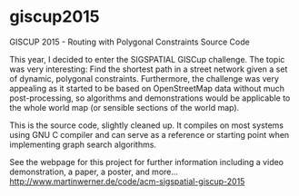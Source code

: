 # giscup2015
GISCUP 2015 - Routing with Polygonal Constraints Source Code

This year, I decided to enter the SIGSPATIAL GISCup challenge. The topic was very interesting: Find the shortest path in a street network given a set of dynamic, polygonal constraints. Furthermore, the challenge was very appealing as it started to be based on OpenStreetMap data without  much post-processing, so algorithms and demonstrations would be applicable to the whole world map (or sensible sections of the world map).

This is the source code, slightly cleaned up. It compiles on most systems using GNU C compiler and can serve as a reference or starting point when implementing graph search algorithms.

See the webpage for this project for further information including a video demonstration, a paper, a poster, and more...
<http://www.martinwerner.de/code/acm-sigspatial-giscup-2015>
